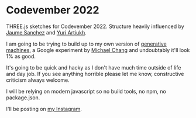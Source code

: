 # Codevember 2022

THREE.js sketches for Codevember 2022. Structure heavily influenced by [Jaume Sanchez](https://github.com/spite/codevember-2021) and [Yuri Artiukh](https://twitter.com/akella).

I am going to be trying to build up to my own version of [generative machines](https://mflux.tumblr.com/post/29879318929/generativemachines), a Google experiment by [Michael Chang](https://twitter.com/mflux) and undoubtably it'll look 1% as good.

It's going to be quick and hacky as I don't have much time outside of life and day job. If you see anything horrible please let me know, constructive criticism always welcome.

I will be relying on modern javascript so no build tools, no npm, no package.json.

I'll be posting on [my Instagram](https://www.instagram.com/_gomako/).